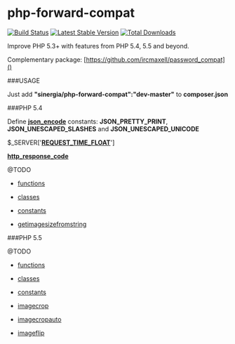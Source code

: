 php-forward-compat
==================

[![Build Status](https://travis-ci.org/sinergia/php-forward-compat.png?branch=master)](https://travis-ci.org/sinergia/php-forward-compat)
[![Latest Stable Version](https://poser.pugx.org/sinergia/php-forward-compat/v/stable.png)](https://packagist.org/packages/sinergia/php-forward-compat)
[![Total Downloads](https://poser.pugx.org/sinergia/php-forward-compat/downloads.png)](https://packagist.org/packages/sinergia/php-forward-compat)

Improve PHP 5.3+ with features from PHP 5.4, 5.5 and beyond.

Complementary package: [https://github.com/ircmaxell/password_compat]()

###USAGE

Just add **"sinergia/php-forward-compat":"dev-master"** to **composer.json**

###PHP 5.4

Define **[json_encode](http://php.net/json-encode)** constants: **JSON_PRETTY_PRINT**, **JSON_UNESCAPED_SLASHES** and **JSON_UNESCAPED_UNICODE**

$_SERVER['[**REQUEST_TIME_FLOAT**](http://www.php.net/manual/en/reserved.variables.server.php#REQUEST_TIME_FLOAT)']

**[http_response_code](http://php.net/http_response_code)**

@TODO

- [functions](http://www.php.net/manual/pt_BR/migration54.functions.php)
- [classes](http://www.php.net/manual/pt_BR/migration54.classes.php)
- [constants](http://www.php.net/manual/pt_BR/migration54.global-constants.php)

- [getimagesizefromstring](http://php.net/getimagesizefromstring)


###PHP 5.5

@TODO

- [functions](http://www.php.net/manual/pt_BR/migration55.new-functions.php)
- [classes](http://www.php.net/manual/pt_BR/migration55.classes.php)
- [constants](http://www.php.net/manual/pt_BR/migration55.global-constants.php)

- [imagecrop](http://php.net/imagecrop)
- [imagecropauto](http://php.net/imagecropauto)
- [imageflip](http://php.net/imageflip)
